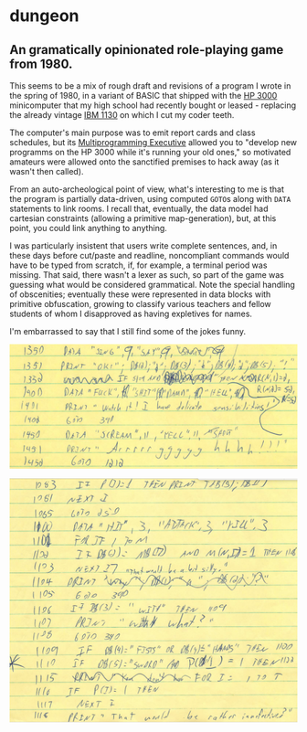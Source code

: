 # dungeon
An gramatically opinionated role-playing game from 1980.
--

This seems to be a mix of rough draft and revisions of a program I wrote in
the spring of 1980, in a variant of BASIC that shipped with the
[HP 3000](https://www.hpmuseum.net/display_item.php?hw=798) minicomputer
that my high school had recently bought or leased - replacing the already vintage
[IBM 1130](https://www.ibm.com/ibm/history/exhibits/1130/1130_intro.html)
on which I cut my coder teeth.

The computer's main purpose was to emit
report cards and class schedules, but its
[Multiprogramming Executive](https://www.hpmuseum.net/upload_htmlFile/PrintAds/Ad1978_Jun_3000_Series!_ModernData-36.jpg) allowed you to "develop new programms
on the HP 3000 while it's running your old ones," so motivated amateurs
were allowed onto the sanctified premises to hack away
(as it wasn't then called).

From an auto-archeological point of view, what's interesting to me is that
the program is partially data-driven, using computed `GOTO`s along with `DATA`
statements to link rooms.  I recall that, eventually, the data model had
cartesian constraints (allowing a primitive map-generation), but, at this
point, you could link anything to anything.

I was particularly insistent that users write complete sentences, and, in
these days before cut/paste and readline, noncompliant commands would have to
be typed from scratch, if, for example, a terminal period was missing.  That said,
there wasn't a lexer as such, so part of the game was guessing what would be
considered grammatical.  Note the special handling of obscenities; eventually
these were represented in data blocks with primitive obfuscation, growing
to classify various teachers and fellow students of whom I disapproved as having
expletives for names.

I'm embarrassed to say that I still find some of the jokes funny.


![delicate](https://raw.githubusercontent.com/pnf/dungeon/master/images/delicate.png)

![teaser](https://raw.githubusercontent.com/pnf/dungeon/master/images/a-bit-silly.png)
